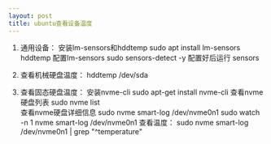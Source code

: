 ```yaml
---
layout: post
title: ubuntu查看设备温度
---
```


1. 通用设备：
	安装lm-sensors和hddtemp
		sudo apt install lm-sensors hddtemp
	配置lm-sensors
		sudo sensors-detect -y
	配置好后运行
		sensors 

2. 查看机械硬盘温度：
 hddtemp /dev/sda

3. 查看固态硬盘温度：
	安装nvme-cli
		sudo apt-get install nvme-cli
	查看nvme硬盘列表
		sudo nvme list 	
	查看nvme硬盘详细信息
		sudo nvme smart-log /dev/nvme0n1
		sudo watch -n 1 nvme smart-log /dev/nvme0n1
	查看温度：
		sudo nvme smart-log /dev/nvme0n1 | grep "^temperature"